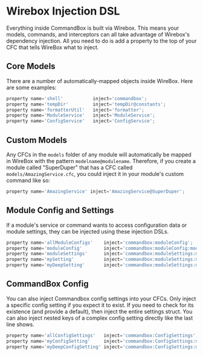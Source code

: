 # Wirebox Injection DSL

Everything inside CommandBox is built via Wirebox. This means your models, commands, and interceptors can all take advantage of Wirebox's dependency injection.   All you need to do is add a property to the top of your CFC that tells WireBox what to inject.

## Core Models

There are a number of automatically-mapped objects inside WireBox.  Here are some examples:

```javascript
property name='shell'           inject='commandbox';
property name='tempDir'         inject='tempDir@constants';
property name='formatterUtil'   inject='formatter';
property name='ModuleService'   inject='ModuleService';
property name='ConfigService'   inject='ConfigService';

```

## Custom Models

Any CFCs in the `models` folder of any module will automatically be mapped in WireBox with the pattern `modelname@modulename`.  Therefore, if you create a module called "SuperDuper" that has a CFC called `models/AmazingService.cfc`, you could inject it in your module's custom command like so:

```javascript
property name='AmazingService' inject='AmazingService@SuperDuper';
```

## Module Config and Settings

If a module's service or command wants to access configuration data or module settings, they can be injected using these injection DSLs.

```javascript
property name='allModuleConfigs'    inject='commandbox:moduleConfig';
property name='moduleConfig'        inject='commandbox:moduleConfig:moduleName';
property name='moduleSettings'      inject='commandbox:moduleSettings:moduleName';
property name='mySetting'           inject='commandbox:moduleSettings:moduleName:mySetting';
property name='myDeepSetting'       inject='commandbox:moduleSettings:moduleName:mySetting';
```

## CommandBox Config

You can also inject Commandbox config settings into your CFCs.  Only inject a specific config setting if you expect it to exist.  If you need to check for its existence (and provide a default), then inject the entire settings struct.  You can also inject nested keys of a complex config setting directly like the last line shows.

```javascript
property name='allConfigSettings'   inject='commandbox:ConfigSettings';
property name='myConfigSetting'     inject='commandbox:ConfigSettings:myConfigSetting';
property name='myDeepConfigSetting' inject='commandbox:ConfigSettings:myConfigSetting.nested.keys.here';
```